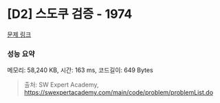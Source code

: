 # [D2] 스도쿠 검증 - 1974 

[문제 링크](https://swexpertacademy.com/main/code/problem/problemDetail.do?contestProbId=AV5Psz16AYEDFAUq) 

### 성능 요약

메모리: 58,240 KB, 시간: 163 ms, 코드길이: 649 Bytes



> 출처: SW Expert Academy, https://swexpertacademy.com/main/code/problem/problemList.do